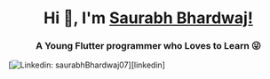 <h1 align="center"> Hi 👋, I'm <a href="https://www.youtube.com/JohannesMilke?sub_confirmation=1">Saurabh Bhardwaj!</a></h1>
<h3 align="center">A Young Flutter programmer who Loves to Learn 😜</h3>


[![Linkedin: saurabhBhardwaj07](https://img.shields.io/badge/-CONNECT-blue?style=for-the-badge&logo=Linkedin&link=https://www.linkedin.com/in/saurabhbhardwaj07/)][linkedin]
<!--
**saurabhBhardwaj07/saurabhBhardwaj07** is a ✨ _special_ ✨ repository because its `README.md` (this file) appears on your GitHub profile.

Here are some ideas to get you started:

- 🔭 I’m currently working on ...
- 🌱 I’m currently learning ...
- 👯 I’m looking to collaborate on ...
- 🤔 I’m looking for help with ...
- 💬 Ask me about ...
- 📫 How to reach me: ...
- 😄 Pronouns: ...
- ⚡ Fun fact: ...
-->
